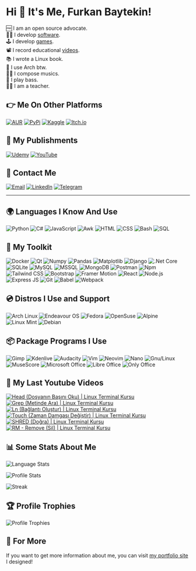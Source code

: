 # Hi 👋 It's Me, Furkan Baytekin!

🆓 I am an open source advocate.<br/>
👨‍💻 I develop [software](https://github.com/Elagoht?tab=repositories).<br/>
🕹 I develop [games](https://elagoht.itch.io/).<br/>
📽 I record educational [videos](https://www.youtube.com/channel/UCIWYzLPBy2Av4sgUsRClP0g).<br/>
📚 I wrote a Linux book.<br/>
🐧 I use Arch btw.<br/>
👨‍🎤 I compose musics.<br/>
🎸 I play bass.<br/>
👨‍🏫 I am a teacher.<br/>

## 👉 Me On Other Platforms

[![AUR](https://img.shields.io/badge/AUR-1793D1?logo=archlinux&logoColor=white&style=for-the-badge)](https://aur.archlinux.org/packages?O=0&SeB=m&K=Elagoht&outdated=&SB=p&SO=d&PP=50&submit=Go&)
[![PyPi](https://img.shields.io/badge/PyPi-3775A9?logo=pypi&logoColor=white&style=for-the-badge)](https://pypi.org/user/Elagoht/)
[![Kaggle](https://img.shields.io/badge/Kaggle-20BEFF?logo=kaggle&logoColor=white&style=for-the-badge)](https://www.kaggle.com/furkanbaytekin)
[![Itch.io](https://img.shields.io/badge/Itch.io-FA5C5C?logo=itch.io&logoColor=white&style=for-the-badge)](https://elagoht.itch.io/)

## 📜 My Publishments

[![Udemy](https://img.shields.io/badge/Udemy-A435F0?logo=udemy&logoColor=white&style=for-the-badge)](https://www.udemy.com/user/furkan-baytekin/)
[![YouTube](https://img.shields.io/youtube/channel/subscribers/UCIWYzLPBy2Av4sgUsRClP0g?label=Youtube&logo=youtube&logoColor=white&style=for-the-badge)](https://www.youtube.com/channel/UCIWYzLPBy2Av4sgUsRClP0g)

## 💌 Contact Me

[![Email](https://img.shields.io/badge/Email-EA4335?logo=gmail&logoColor=white&style=for-the-badge)](mailto:furkanbaytekin@gmail.com) 
[![LinkedIn](https://img.shields.io/badge/LinkedIn-0A66C2?logo=linkedin&logoColor=white&style=for-the-badge)](https://www.linkedin.com/in/furkan-baytekin/) 
[![Telegram](https://img.shields.io/badge/Telegram-26A5E4?logo=telegram&logoColor=white&style=for-the-badge)](https://t.me/elagoht)

---

## 🌍 Languages I Know And Use

![Python](https://img.shields.io/badge/Python-3776AB?logo=python&logoColor=white&style=for-the-badge)
![C#](https://img.shields.io/badge/C%23-239120?logo=c-sharp&logoColor=white&style=for-the-badge)
![JavaScript](https://img.shields.io/badge/JavaScript-c5b218?logo=javascript&logoColor=white&style=for-the-badge)
![Awk](https://img.shields.io/badge/Awk-666666?logo=textpattern&logoColor=white&style=for-the-badge)
![HTML](https://img.shields.io/badge/HTML-E34F26?logo=html5&logoColor=white&style=for-the-badge)
![CSS](https://img.shields.io/badge/CSS-1572B6?logo=csswizardry&logoColor=white&style=for-the-badge)
![Bash](https://img.shields.io/badge/Bash-4EAA25?logo=gnubash&logoColor=white&style=for-the-badge)
![SQL](https://img.shields.io/badge/SQL-4479A1?logo=mysql&logoColor=white&style=for-the-badge)

## 🧰 My Toolkit
![Docker](https://img.shields.io/badge/Docker-2496ED?logo=docker&logoColor=white&style=for-the-badge)
![Qt](https://img.shields.io/badge/Qt-3FCE51?logo=qt&logoColor=white&style=for-the-badge)
![Numpy](https://img.shields.io/badge/NumPy-013243?logo=numpy&logoColor=white&style=for-the-badge)
![Pandas](https://img.shields.io/badge/Pandas-150458?logo=pandas&logoColor=white&style=for-the-badge)
![Matplotlib](https://img.shields.io/badge/Matplotlib-3FCE51?logo=graphql&logoColor=white&style=for-the-badge)
![Django](https://img.shields.io/badge/Django-092E20?logo=&logoColor=white&style=for-the-badge)
![.Net Core](https://img.shields.io/badge/.Net_Core-512BD4?logo=dotnet&logoColor=white&style=for-the-badge)
![SQLite](https://img.shields.io/badge/SQLite-003B57?logo=sqlite&logoColor=white&style=for-the-badge)
![MySQL](https://img.shields.io/badge/MySQL-4479A1?logo=mysql&logoColor=white&style=for-the-badge)
![MSSQL](https://img.shields.io/badge/MSSQL_Server-CC2927?logo=microsoftsqlserver&logoColor=white&style=for-the-badge)
![MongoDB](https://img.shields.io/badge/MongoDB-47A248?logo=mongodb&logoColor=white&style=for-the-badge)
![Postman](https://img.shields.io/badge/Postman-FF6C37?logo=postman&logoColor=white&style=for-the-badge)
![Npm](https://img.shields.io/badge/NPM-CB3837?logo=npm&logoColor=white&style=for-the-badge)
![Tailwind CSS](https://img.shields.io/badge/Tailwind_CSS-06B6D4?logo=tailwindcss&logoColor=white&style=for-the-badge)
![Bootstrap](https://img.shields.io/badge/bootstrap-7952B3?logo=bootstrap&logoColor=white&style=for-the-badge)
![Framer Motion](https://img.shields.io/badge/Framer_Motion-0055FF?logo=framer&logoColor=white&style=for-the-badge)
![React](https://img.shields.io/badge/React-61DAFB?logo=react&logoColor=black&style=for-the-badge)
![Node.js](https://img.shields.io/badge/Node.js-339933?logo=nodedotjs&logoColor=white&style=for-the-badge)
![Express JS](https://img.shields.io/badge/Express.js-000000?logo=express&logoColor=white&style=for-the-badge)
![Git](https://img.shields.io/badge/Git-F05032?logo=git&logoColor=white&style=for-the-badge)
![Babel](https://img.shields.io/badge/Babel-F9DC3E?logo=babel&logoColor=black&style=for-the-badge)
![Webpack](https://img.shields.io/badge/Webpack-8DD6F9?logo=webpack&logoColor=black&style=for-the-badge)

## 💿 Distros I Use and Support

![Arch Linux](https://img.shields.io/badge/Arch_Linux-1793D1?logo=archlinux&logoColor=white&style=for-the-badge)
![Endeavour OS](https://img.shields.io/badge/Endeavour_OS-7721DA?logo=linux&logoColor=white&style=for-the-badge)
![Fedora](https://img.shields.io/badge/Fedora-253B67?logo=fedora&logoColor=white&style=for-the-badge)
![OpenSuse](https://img.shields.io/badge/OpenSuse-73BA25?logo=opensuse&logoColor=white&style=for-the-badge)
![Alpine](https://img.shields.io/badge/Alpine-0D597F?logo=alpinelinux&logoColor=white&style=for-the-badge)
![Linux Mint](https://img.shields.io/badge/Linux_Mint-87CF3E?logo=linuxmint&logoColor=white&style=for-the-badge)
![Debian](https://img.shields.io/badge/Debian-A81D33?logo=debian&logoColor=white&style=for-the-badge)

## 📦 Package Programs I Use

![Gimp](https://img.shields.io/badge/Gimp-5C5543?logo=gimp&logoColor=white&style=for-the-badge)
![Kdenlive](https://img.shields.io/badge/Kdenlive-527EB2?logo=kdenlive&logoColor=white&style=for-the-badge)
![Audacity](https://img.shields.io/badge/Audacity-0000CC?logo=audacity&logoColor=white&style=for-the-badge)
![Vim](https://img.shields.io/badge/Vim-019733?logo=vim&logoColor=white&style=for-the-badge)
![Neovim](https://img.shields.io/badge/Neovim-57A143?logo=neovim&logoColor=white&style=for-the-badge)
![Nano](https://img.shields.io/badge/Nano-4A90E2?logo=nano&logoColor=white&style=for-the-badge)
![Gnu/Linux](https://img.shields.io/badge/Gnu_Linux-444444?logo=linux&logoColor=white&style=for-the-badge)
![MuseScore](https://img.shields.io/badge/MuseScore-1A70B8?logo=musescore&logoColor=white&style=for-the-badge)
![Microsoft Office](https://img.shields.io/badge/Microsoft_Office-D83B01?logo=microsoftword&logoColor=white&style=for-the-badge)
![Libre Office](https://img.shields.io/badge/Libre_Office-18A303?logo=libreoffice&logoColor=white&style=for-the-badge)
![Only Office](https://img.shields.io/badge/Only_Office-444444?logo=onlyoffice&logoColor=white&style=for-the-badge)

## 🎥 My Last Youtube Videos

<!-- BEGIN YOUTUBE-CARDS -->
[![Head (Dosyanın Başını Oku) | Linux Terminal Kursu](https://ytcards.demolab.com/?id=xl6kbDPrOUw&title=Head+%28Dosyan%C4%B1n+Ba%C5%9F%C4%B1n%C4%B1+Oku%29+%7C+Linux+Terminal+Kursu&lang=en&timestamp=1687436103&background_color=%230d1117&title_color=%23ffffff&stats_color=%23dedede&width=250 "Head (Dosyanın Başını Oku) | Linux Terminal Kursu")](https://www.youtube.com/watch?v=xl6kbDPrOUw)
[![Grep (Metinde Ara) | Linux Terminal Kursu](https://ytcards.demolab.com/?id=Q7eVuKKCLbY&title=Grep+%28Metinde+Ara%29+%7C+Linux+Terminal+Kursu&lang=en&timestamp=1686673432&background_color=%230d1117&title_color=%23ffffff&stats_color=%23dedede&width=250 "Grep (Metinde Ara) | Linux Terminal Kursu")](https://www.youtube.com/watch?v=Q7eVuKKCLbY)
[![Ln (Bağlantı Oluştur) | Linux Terminal Kursu](https://ytcards.demolab.com/?id=-VHZqmiHssM&title=Ln+%28Ba%C4%9Flant%C4%B1+Olu%C5%9Ftur%29+%7C+Linux+Terminal+Kursu&lang=en&timestamp=1686408512&background_color=%230d1117&title_color=%23ffffff&stats_color=%23dedede&width=250 "Ln (Bağlantı Oluştur) | Linux Terminal Kursu")](https://www.youtube.com/watch?v=-VHZqmiHssM)
[![Touch (Zaman Damgası Değiştir) | Linux Terminal Kursu](https://ytcards.demolab.com/?id=_LFcLXEDlOU&title=Touch+%28Zaman+Damgas%C4%B1+De%C4%9Fi%C5%9Ftir%29+%7C+Linux+Terminal+Kursu&lang=en&timestamp=1684596774&background_color=%230d1117&title_color=%23ffffff&stats_color=%23dedede&width=250 "Touch (Zaman Damgası Değiştir) | Linux Terminal Kursu")](https://www.youtube.com/watch?v=_LFcLXEDlOU)
[![SHRED (Doğra) | Linux Terminal Kursu](https://ytcards.demolab.com/?id=Gzef3e_UIc8&title=SHRED+%28Do%C4%9Fra%29+%7C+Linux+Terminal+Kursu&lang=en&timestamp=1683972010&background_color=%230d1117&title_color=%23ffffff&stats_color=%23dedede&width=250 "SHRED (Doğra) | Linux Terminal Kursu")](https://www.youtube.com/watch?v=Gzef3e_UIc8)
[![RM - Remove (Sil) | Linux Terminal Kursu](https://ytcards.demolab.com/?id=M4iRPmv-Efg&title=RM+-+Remove+%28Sil%29+%7C+Linux+Terminal+Kursu&lang=en&timestamp=1683889223&background_color=%230d1117&title_color=%23ffffff&stats_color=%23dedede&width=250 "RM - Remove (Sil) | Linux Terminal Kursu")](https://www.youtube.com/watch?v=M4iRPmv-Efg)
<!-- END YOUTUBE-CARDS -->

## 📊 Some Stats About Me

![Language Stats](https://github-readme-stats.vercel.app/api/top-langs/?username=Elagoht&langs_count=10&layout=compact)

![Profile Stats](https://github-readme-stats.vercel.app/api?username=Elagoht&count_private=true&show_icons=true)

![Streak](https://github-readme-streak-stats.herokuapp.com/?user=elagoht)

## 🏆 Profile Trophies

![Profile Trophies](https://github-profile-trophy.vercel.app/?username=elagoht&margin-w=15&margin-h=15&no-frame=true)

## 🔗 For More

If you want to get more information about me, you can visit [my portfolio site](https://elagoht.github.io) I designed!
